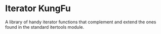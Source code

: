 Iterator KungFu
===============

A library of handy iterator functions that complement and extend
the ones found in the standard itertools module.

